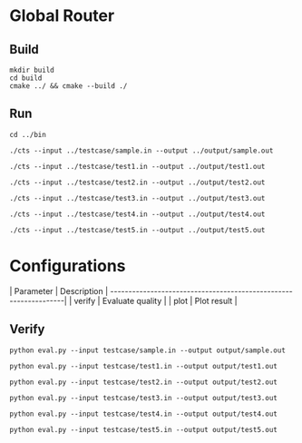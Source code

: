 # Global Router

## Build
```
mkdir build
cd build 
cmake ../ && cmake --build ./
```

## Run
```
cd ../bin

./cts --input ../testcase/sample.in --output ../output/sample.out

./cts --input ../testcase/test1.in --output ../output/test1.out

./cts --input ../testcase/test2.in --output ../output/test2.out

./cts --input ../testcase/test3.in --output ../output/test3.out

./cts --input ../testcase/test4.in --output ../output/test4.out

./cts --input ../testcase/test5.in --output ../output/test5.out
```

# Configurations
| Parameter               | Description                          |
-----------------------------------------------------------------|
| verify                  | Evaluate quality                     |
| plot                    | Plot result                          |

## Verify
```
python eval.py --input testcase/sample.in --output output/sample.out

python eval.py --input testcase/test1.in --output output/test1.out

python eval.py --input testcase/test2.in --output output/test2.out

python eval.py --input testcase/test3.in --output output/test3.out

python eval.py --input testcase/test4.in --output output/test4.out

python eval.py --input testcase/test5.in --output output/test5.out

```